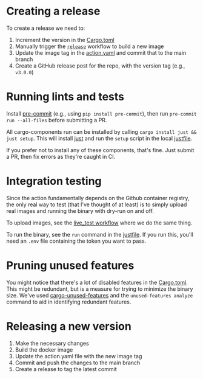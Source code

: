 # Creating a release

To create a release we need to:

1. Increment the version in the [Cargo.toml](./Cargo.toml)
2. Manually trigger the [`release`](.github/workflows/release.yaml) workflow to build a new image
3. Update the image tag in the [action.yaml](action.yaml) and commit that to the main branch
4. Create a GitHub release post for the repo, with the version tag (e.g., `v3.0.0`)

# Running lints and tests

Install [pre-commit](https://pre-commit.com/) (e.g., using `pip install pre-commit`),
then run `pre-commit run --all-files` before submitting a PR.

All cargo-components run can be installed by calling `cargo install just && just setup`.
This will install [just](https://github.com/casey/just) and run the `setup` script
in the local [justfile](./justfile).

If you prefer not to install any of these components, that's fine. Just submit a PR,
then fix errors as they're caught in CI.

# Integration testing

Since the action fundamentally depends on the Github container registry,
the only real way to test (that I've thought of at least) is to simply
upload real images and running the binary with dry-run on and off.

To upload images, see the [live_test workflow](./.github/workflows/live_test.yaml)
where we do the same thing.

To run the binary, see the `run` command in the [justfile](./justfile). If you run this,
you'll need an `.env` file containing the token you want to pass.

# Pruning unused features

You might notice that there's a lot of disabled features in the [Cargo.toml](./Cargo.toml).
This might be redundant, but is a measure for trying to minimize the binary size. We've
used [cargo-unused-features](https://crates.io/crates/cargo-unused-features) and the
`unused-features analyze` command to aid in identifying redundant features.

# Releasing a new version

1. Make the necessary changes
2. Build the docker image
3. Update the action.yaml file with the new image tag
4. Commit and push the changes to the main branch
5. Create a release to tag the latest commit
